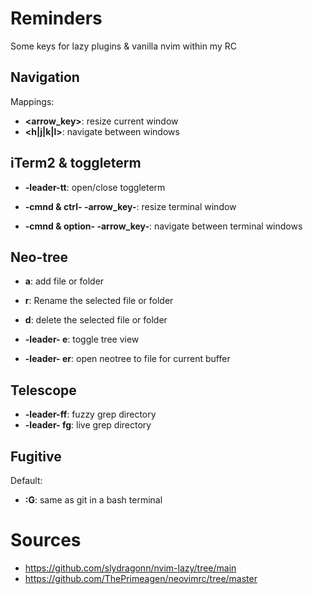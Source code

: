 # Reminders
Some keys for lazy plugins & vanilla nvim within my RC

## Navigation
Mappings:
- **<ctrl> <arrow_key>**: resize current window
- **<ctrl> <h|j|k|l>**: navigate between windows

## iTerm2 & toggleterm
- **-leader-tt**: open/close toggleterm      

- **-cmnd & ctrl- -arrow_key-**: resize terminal window
- **-cmnd & option- -arrow_key-**: navigate between terminal windows

## Neo-tree 
- **a**: add file or folder 
- **r**: Rename the selected file or folder
- **d**: delete the selected file or folder

- **-leader- e**: toggle tree view
- **-leader- er**: open neotree to file for current buffer 

## Telescope

- **-leader-ff**: fuzzy grep directory
- **-leader- fg**: live grep directory

## Fugitive 

Default:
- **:G**: same as git in a bash terminal



# Sources
- https://github.com/slydragonn/nvim-lazy/tree/main 
- https://github.com/ThePrimeagen/neovimrc/tree/master
